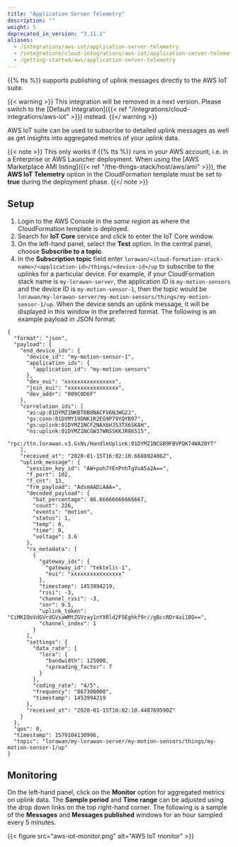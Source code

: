```yaml
---
title: "Application Server Telemetry"
description: ""
weight: 5
deprecated_in_version: "3.11.1"
aliases:
  - /integrations/aws-iot/application-server-telemetry
  - /integrations/cloud-integrations/aws-iot/application-server-telemetry/
  - /getting-started/aws/application-server-telemetry
---
```


{{% tts %}} supports publishing of uplink messages directly to the AWS IoT suite.

{{< warning >}} This integration will be removed in a next version. Please switch to the [Default Integration]({{< ref "/integrations/cloud-integrations/aws-iot" >}}) instead. {{</ warning >}}

AWS IoT suite can be used to subscribe to detailed uplink messages as well as get insights into aggregated metrics of your uplink data.

{{< note >}} This only works if {{% tts %}} runs in your AWS account, i.e. in a Enterprise or AWS Launcher deployment. When using the [AWS Marketplace AMI listing]({{< ref "/the-things-stack/host/aws/ami" >}}), the **AWS IoT Telemetry** option in the CloudFormation template must be set to **true** during the deployment phase. {{</ note >}}

## Setup

1. Login to the AWS Console in the *same region* as where the CloudFormation template is deployed.
2. Search for **IoT Core** service and click to enter the IoT Core window.
3. On the left-hand panel, select the **Test** option. In the central panel, choose **Subscribe to a topic**.
4. In the **Subscription topic** field enter `lorawan/<cloud-formation-stack-name>/<application-id>/things/<device-id>/up` to subscribe to the uplinks for a particular device.
For example, if your CloudFormation stack name is `my-lorawan-server`, the application ID is `my-motion-sensors` and the device ID is `my-motion-sensor-1`, then the topic would be `lorawan/my-lorawan-server/my-motion-sensors/things/my-motion-sensor-1/up`.
When the device sends an uplink message, it will be displayed in this window in the preferred format.
The following is an example payload in JSON format:
```
{
  "format": "json",
  "payload": {
    "end_device_ids": {
      "device_id": "my-motion-sensor-1",
      "application_ids": {
        "application_id": "my-motion-sensors"
      },
      "dev_eui": "xxxxxxxxxxxxxxxx",
      "join_eui": "xxxxxxxxxxxxxxxx",
      "dev_addr": "009C0D6F"
    },
    "correlation_ids": [
      "as:up:01DYMZ1NKBT0B8NACFV6NJWG2J",
      "gs:conn:01DYMY19DNK1R2EG9P79YQYB97",
      "gs:uplink:01DYMZ1NCF2NAX6HJS3TX6SKAH",
      "ns:uplink:01DYMZ1NCGW37WNSSKKJR86515",
      "rpc:/ttn.lorawan.v3.GsNs/HandleUplink:01DYMZ1NCGB9FBVPQK74WA20YT"
    ],
    "received_at": "2020-01-15T16:02:10.668892406Z",
    "uplink_message": {
      "session_key_id": "AW+poh7YEnPnhTgVoA5a2A==",
      "f_port": 102,
      "f_cnt": 13,
      "frm_payload": "AdsmAADiAAA=",
      "decoded_payload": {
        "bat_percentage": 86.66666666666667,
        "count": 226,
        "events": "motion",
        "status": 1,
        "temp": 6,
        "time": 0,
        "voltage": 3.6
      },
      "rx_metadata": [
        {
          "gateway_ids": {
            "gateway_id": "tektelic-1",
            "eui": "xxxxxxxxxxxxxxxx"
          },
          "timestamp": 1453994219,
          "rssi": -3,
          "channel_rssi": -3,
          "snr": 9.5,
          "uplink_token": "CiMKIQoVdGVrdGVsaWMtZGVzay1nYXRld2F5Eghkf9r//gBccRDr4ai1BQ==",
          "channel_index": 1
        }
      ],
      "settings": {
        "data_rate": {
          "lora": {
            "bandwidth": 125000,
            "spreading_factor": 7
          }
        },
        "coding_rate": "4/5",
        "frequency": "867300000",
        "timestamp": 1453994219
      },
      "received_at": "2020-01-15T16:02:10.448769590Z"
    }
  },
  "qos": 0,
  "timestamp": 1579104130996,
  "topic": "lorawan/my-lorawan-server/my-motion-sensors/things/my-motion-sensor-1/up"
}
```

## Monitoring

On the left-hand panel, click on the **Monitor** option for aggregated metrics on uplink data. The **Sample period** and **Time range** can be adjusted using the drop down links on the top right-hand corner.
The following is a sample of the **Messages** and **Messages published** windows for an hour sampled every 5 minutes.

{{< figure src="aws-iot-monitor.png" alt="AWS IoT monitor" >}}
